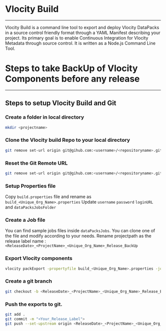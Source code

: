 # Vlocity Build
--------

Vlocity Build is a command line tool to export and deploy Vlocity DataPacks in a source control friendly format through a YAML Manifest describing your project. Its primary goal is to enable Continuous Integration for Vlocity Metadata through source control. It is written as a Node.js Command Line Tool.

# Steps to take BackUp of Vlocity Components before any release
--------

## Steps to setup Vlocity Build and Git

### Create a folder in local directory 
```bash
mkdir <projectname>
```

### Clone the Vlocity build Repo to your local directory
```bash
git remove set-url origin git@gihub.com:<username>/<repositoryname>.git
```

### Reset the Git Remote URL
```bash
git remove set-url origin git@gihub.com:<username>/<repositoryname>.git
```

### Setup Properties file
Copy `build.properties` file and rename as `build_<Unique_Org_Name>.properties`
Update `username` `password` `loginURL` and `dataPacksJobsFolder`

### Create a Job file
You can find sample jobs files inside `dataPacksJobs`. You can clone one of the file and modify according to your needs.
Rename projectpath as the release label name : `<ReleaseDate>_<ProjectName>_<Unique_Org_Name>_Release_BackUp`

### Export Vlocity components 
```bash
vlocity packExport -propertyfile build_<Unique_Org_Name>.properties -job <ReleaseDate>_<ProjectName>_<Unique_Org_Name>_Release_BackUp_Release_BackUp.yaml
```

### Create a git branch
```bash
git checkout -b <ReleaseDate>_<ProjectName>_<Unique_Org_Name>_Release_BackUp_Release_BackUp
```

### Push the exports to git.
```bash
git add .
git commit -m "<Your_Release_Label">
git push --set-upstream origin <ReleaseDate>_<ProjectName>_<Unique_Org_Name>_Release_BackUp_Release_BackUp
```
